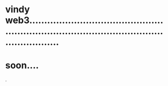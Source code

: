 # vindy web3....................................................................................................................
# soon....
.
